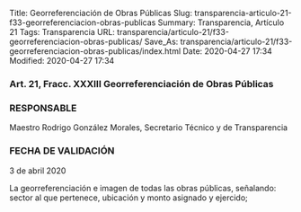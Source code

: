 Title: Georreferenciación de Obras Públicas
Slug: transparencia-articulo-21-f33-georreferenciacion-obras-publicas
Summary: Transparencia, Artículo 21
Tags: Transparencia
URL: transparencia/articulo-21/f33-georreferenciacion-obras-publicas/
Save_As: transparencia/articulo-21/f33-georreferenciacion-obras-publicas/index.html
Date: 2020-04-27 17:34
Modified: 2020-04-27 17:34


### Art. 21, Fracc. XXXIII Georreferenciación de Obras Públicas

### RESPONSABLE

Maestro Rodrigo González Morales, Secretario Técnico y de Transparencia

### FECHA DE VALIDACIÓN

3 de abril 2020

La georreferenciación e imagen de todas las obras públicas, señalando: sector al que pertenece, ubicación y monto asignado y ejercido;


